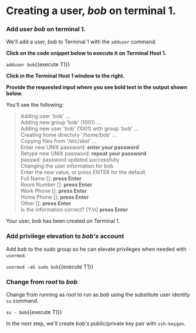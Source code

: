 # Creating a user, *bob* on terminal 1.

### Add user *bob* on terminal 1.

We'll add a user, *bob* to Terminal 1 with the `adduser` command.

**Click on the code snippet below to execute it on Terminal Host 1.**

`adduser bob`{{execute T1}}

**Click in the Terminal Host 1 window to the right.**

**Provide the requested input where you see bold text in the output shown below.**

You'll see the following:

>Adding user 'bob' ...<br>
Adding new group 'bob' (1001) ...<br>
Adding new user 'bob' (1001) with group 'bob' ...  
Creating home directory '/home/bob' ...  
Copying files from '/etc/skel' ...  
>Enter new UNIX password: **enter your password**  
>Retype new UNIX password: **repeat your password**  
passwd: password updated successfully  
Changing the user information for bob  
Enter the new value, or press ENTER for the default  
>        Full Name []: **press Enter**  
>        Room Number []: **press Enter**  
>        Work Phone []: **press Enter**  
>        Home Phone []: **press Enter**  
>        Other []: **press Enter**  
Is the information correct? [Y/n] **press Enter**  

Your user, *bob* has been created on Terminal 1.

### Add privilege elevation to _bob's_ account

Add *bob* to the sudo group so he can elevate privileges when needed with `usermod`.

`usermod -aG sudo bob`{{execute T1}}

### Change from *root* to *bob*

Change from running as *root* to run as *bob* using the substitute user identity `su` command.

`su - bob`{{execute T1}}

In the next step, we'll create *bob's* public/private key pair with `ssh-keygen`.
